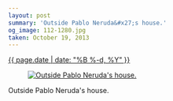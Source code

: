 ```yaml
---
layout: post
summary: 'Outside Pablo Neruda&#x27;s house.'
og_image: 112-1280.jpg
taken: October 19, 2013
---
```


<div class="post">
 <time>
  <a href="/112">
   {{ page.date | date: "%B %-d, %Y" }}
  </a>
 </time>
 <a href="/112">
  <figure data-taken="10/19/2013">
   <img alt="Outside Pablo Neruda's house." sizes="(min-width: 700px) 50vw, calc(100vw - 2rem)" src="{{ site.assets_url }}/112-640.jpg" srcset="{{ site.assets_url }}/112-1280.jpg 1280w, {{ site.assets_url }}/112-960.jpg 960w, {{ site.assets_url }}/112-640.jpg 640w, {{ site.assets_url }}/112-320.jpg 320w"/>
  </figure>
 </a>
 <span>
  Outside Pablo Neruda's house.
 </span>
</div>
